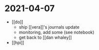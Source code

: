 # 2021-04-07

- [[do]]
  - ship [[vera]]'s journals update
  - monitoring, add some (see notebook)
  - get back to [[dan whaley]]
- [[hpi]]